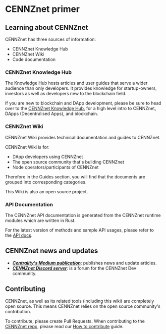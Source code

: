# CENNZnet primer

## Learning about CENNZnet

CENNZnet has three sources of information:
* CENNZnet Knowledge Hub
* CENNZnet Wiki
* Code documentation


### CENNZnet Knowledge Hub

The Knowledge Hub hosts articles and user guides that serve a wider audience than only developers. It provides knowledge for startup-owners, investors as well as developers new to the blockchain field.

If you are new to blockchain and DApp development, please be sure to head over to the [CENNZnet Knowledge Hub](https://cennz.net/knowledge-hub/), for a high level intro to CENNZnet, DApps (Decentralised Apps), and blockchain. 


### CENNZnet Wiki

CENNZnet Wiki provides technical documentation and guides to CENNZnet.

CENNZnet Wiki is for:
* DApp developers using CENNZnet
* The open source community that's building CENNZnet
* Node operators/participants of CENNZnet

Therefore in the Guides section, you will find that the documents are grouped into corresponding categories.

This Wiki is also an open source project.


### API Documentation

The CENNZnet API documentation is generated from the CENNZnet runtime modules which are written in Rust.

For the latest version of methods and sample API usages, please refer to the [API docs](https://github.com/cennznet/api.js/tree/develop/docs).


## CENNZnet news and updates
* ***[Centrality's Medium publication](https://medium.com/centrality)***: publishes news and update articles.
* ***[CENNZnet Discord server](https://discord.gg/AnB3tRtkJ4)***: is a forum for the CENNZnet Dev community.


## Contributing

CENNZnet, as well as its related tools (including this wiki) are completely open source. This means CENNZnet relies on the open source community's contribution.

To contribute, please create Pull Requests.
When contributing to the [CENNZnet repo](https://github.com/cennznet/cennznet), please read our [How to contribute](https://github.com/cennznet/cennznet/blob/develop/docs/CONTRIBUTING.md) guide.